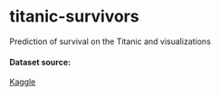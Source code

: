 # titanic-survivors

Prediction of survival on the Titanic and visualizations

#### Dataset source:   
[Kaggle](https://www.kaggle.com/c/titanic/data)
